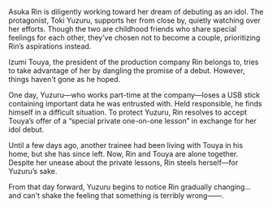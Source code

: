 Asuka Rin is diligently working toward her dream of debuting as an idol.
The protagonist, Toki Yuzuru, supports her from close by, quietly watching over her efforts.
Though the two are childhood friends who share special feelings for each other, they’ve chosen not to become a couple, prioritizing Rin’s aspirations instead.

Izumi Touya, the president of the production company Rin belongs to, tries to take advantage of her by dangling the promise of a debut. However, things haven't gone as he hoped.

One day, Yuzuru—who works part-time at the company—loses a USB stick containing important data he was entrusted with.
Held responsible, he finds himself in a difficult situation.
To protect Yuzuru, Rin resolves to accept Touya’s offer of a “special private one-on-one lesson” in exchange for her idol debut.

Until a few days ago, another trainee had been living with Touya in his home, but she has since left.
Now, Rin and Touya are alone together.
Despite her unease about the private lessons, Rin steels herself—for Yuzuru’s sake.

From that day forward, Yuzuru begins to notice Rin gradually changing... and can't shake the feeling that something is terribly wrong——.
